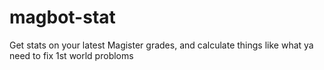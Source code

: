 # magbot-stat
Get stats on your latest Magister grades, and calculate things like what ya need to fix 1st world probloms
